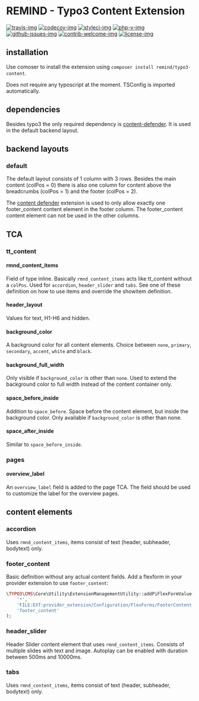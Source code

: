 # REMIND - Typo3 Content Extension

[travis-img]: https://img.shields.io/travis/com/remindgmbh/rmnd-content?style=flat-square
[codecov-img]: https://img.shields.io/codecov/c/github/remindgmbh/rmnd-content?style=flat-square
[php-v-img]: https://img.shields.io/packagist/php-v/remind/rmnd-content?style=flat-square
[github-issues-img]: https://img.shields.io/github/issues/remindgmbh/rmnd-content.svg?style=flat-square
[contrib-welcome-img]: https://img.shields.io/badge/contributions-welcome-blue.svg?style=flat-square
[license-img]: https://img.shields.io/github/license/remindgmbh/rmnd-content.svg?style=flat-square
[styleci-img]: https://styleci.io/repos/393364751/shield

[![travis-img]](https://travis-ci.com/github/remindgmbh/rmnd-content)
[![codecov-img]](https://codecov.io/gh/remindgmbh/rmnd-content)
[![styleci-img]](https://github.styleci.io/repos/393364751)
[![php-v-img]](https://packagist.org/packages/remind/rmnd-content)
[![github-issues-img]](https://github.com/remindgmbh/rmnd-content/issues)
[![contrib-welcome-img]](https://github.com/remindgmbh/rmnd-content/blob/master/CONTRIBUTING.md)
[![license-img]](https://github.com/remindgmbh/rmnd-content/blob/master/LICENSE)


## installation

Use comoser to install the extension using `composer install remind/typo3-content`.

Does not require any typoscript at the moment. TSConfig is imported automatically.



## dependencies

Besides typo3 the only required dependency is [content-defender](https://extensions.typo3.org/extension/content_defender). It is used in the default backend layout.



## backend layouts

### default

The default layout consists of 1 column with 3 rows. Besides the main content (colPos = 0) there is also one column for content above the breadcrumbs (colPos = 1) and the footer (colPos = 2).

The [content defender](https://extensions.typo3.org/extension/content_defender) extension is used to only allow exactly one footer_content content element in the footer column. The footer_content content element can not be used in the other columns.



## TCA

### tt_content

#### rmnd_content_items

Field of type inline. Basically `rmnd_content_items` acts like tt_content without a `colPos`. Used for `accordion`, `header_slider` and `tabs`. See one of these definition on how to use items and override the showitem definition.

#### header_layout

Values for text, H1-H6 and hidden.

#### background_color

A background color for all content elements. Choice between `none`, `primary`, `secondary`, `accent`, `white` and `black`.

#### background_full_width

Only visible if `background_color` is other than `none`. Used to extend the background color to full width instead of the content container only.

#### space_before_inside

Addition to `space_before`. Space before the content element, but inside the background color. Only available if `background_color` is other than none.

#### space_after_inside

Similar to `space_before_inside`.

### pages

#### overview_label

An `overview_label` field is added to the page TCA. The field should be used to customize the label for the overview pages.



## content elements

### accordion

Uses `rmnd_content_items`, items consist of text (header, subheader, bodytext) only.

### footer_content

Basic definition without any actual content fields. Add a flexform in your provider extension to use `footer_content`:

```php
\TYPO3\CMS\Core\Utility\ExtensionManagementUtility::addPiFlexFormValue(
    '*',
    'FILE:EXT:provider_extension/Configuration/FlexForms/FooterContent.xml',
    'footer_content'
);
```

### header_slider

Header Slider content element that uses `rmnd_content_items`. Consists of multiple slides with text and image. Autoplay can be enabled with duration between 500ms and 10000ms.

### tabs

Uses `rmnd_content_items`, items consist of text (header, subheader, bodytext) only.